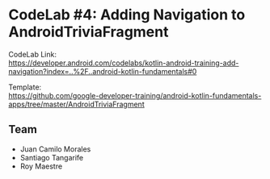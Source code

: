 # CodeLab #4: Adding Navigation to AndroidTriviaFragment

CodeLab Link:\
https://developer.android.com/codelabs/kotlin-android-training-add-navigation?index=..%2F..android-kotlin-fundamentals#0

Template:\
https://github.com/google-developer-training/android-kotlin-fundamentals-apps/tree/master/AndroidTriviaFragment

## Team

- Juan Camilo Morales
- Santiago Tangarife
- Roy Maestre
